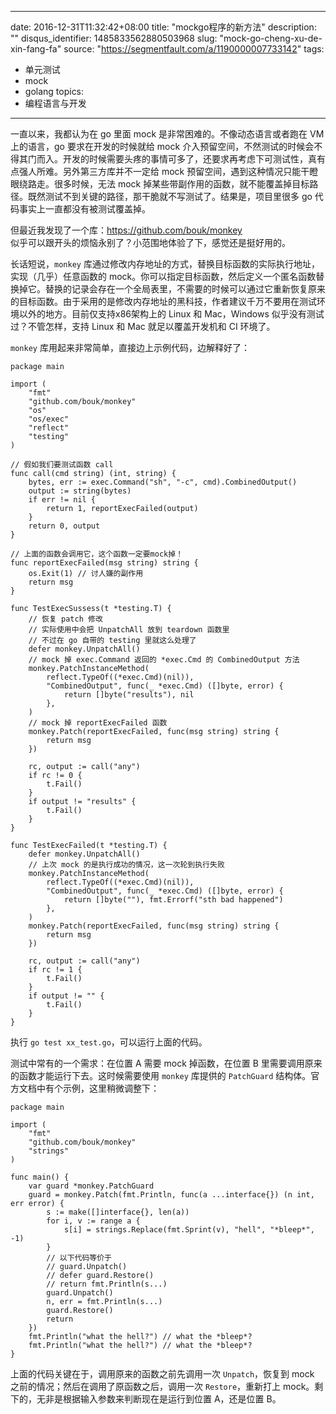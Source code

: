 
---
date: 2016-12-31T11:32:42+08:00
title: "mockgo程序的新方法"
description: ""
disqus_identifier: 1485833562880503968
slug: "mock-go-cheng-xu-de-xin-fang-fa"
source: "https://segmentfault.com/a/1190000007733142"
tags: 
- 单元测试 
- mock 
- golang 
topics:
- 编程语言与开发
---

一直以来，我都认为在 go 里面 mock 是非常困难的。不像动态语言或者跑在 VM
上的语言，go 要求在开发的时候就给 mock
介入预留空间，不然测试的时候会不得其门而入。开发的时候需要头疼的事情可多了，还要求再考虑下可测试性，真有点强人所难。另外第三方库并不一定给
mock 预留空间，遇到这种情况只能干瞪眼绕路走。很多时候，无法 mock
掉某些带副作用的函数，就不能覆盖掉目标路径。既然测试不到关键的路径，那干脆就不写测试了。结果是，项目里很多
go 代码事实上一直都没有被测试覆盖掉。

但最近我发现了一个库：<https://github.com/bouk/monkey>\
似乎可以跟开头的烦恼永别了？小范围地体验了下，感觉还是挺好用的。

长话短说，`monkey`
库通过修改内存地址的方式，替换目标函数的实际执行地址，实现（几乎）任意函数的
mock。你可以指定目标函数，然后定义一个匿名函数替换掉它。替换的记录会存在一个全局表里，不需要的时候可以通过它重新恢复原来的目标函数。由于采用的是修改内存地址的黑科技，作者建议千万不要用在测试环境以外的地方。目前仅支持x86架构上的
Linux 和 Mac，Windows 似乎没有测试过？不管怎样，支持 Linux 和 Mac
就足以覆盖开发机和 CI 环境了。

`monkey` 库用起来非常简单，直接边上示例代码，边解释好了：

    package main

    import (
        "fmt"
        "github.com/bouk/monkey"
        "os"
        "os/exec"
        "reflect"
        "testing"
    )

    // 假如我们要测试函数 call
    func call(cmd string) (int, string) {
        bytes, err := exec.Command("sh", "-c", cmd).CombinedOutput()
        output := string(bytes)
        if err != nil {
            return 1, reportExecFailed(output)
        }
        return 0, output
    }

    // 上面的函数会调用它，这个函数一定要mock掉！
    func reportExecFailed(msg string) string {
        os.Exit(1) // 讨人嫌的副作用
        return msg
    }

    func TestExecSussess(t *testing.T) {
        // 恢复 patch 修改
        // 实际使用中会把 UnpatchAll 放到 teardown 函数里
        // 不过在 go 自带的 testing 里就这么处理了
        defer monkey.UnpatchAll()
        // mock 掉 exec.Command 返回的 *exec.Cmd 的 CombinedOutput 方法
        monkey.PatchInstanceMethod(
            reflect.TypeOf((*exec.Cmd)(nil)),
            "CombinedOutput", func(_ *exec.Cmd) ([]byte, error) {
                return []byte("results"), nil
            },
        )
        // mock 掉 reportExecFailed 函数
        monkey.Patch(reportExecFailed, func(msg string) string {
            return msg
        })

        rc, output := call("any")
        if rc != 0 {
            t.Fail()
        }
        if output != "results" {
            t.Fail()
        }
    }

    func TestExecFailed(t *testing.T) {
        defer monkey.UnpatchAll()
        // 上次 mock 的是执行成功的情况，这一次轮到执行失败
        monkey.PatchInstanceMethod(
            reflect.TypeOf((*exec.Cmd)(nil)),
            "CombinedOutput", func(_ *exec.Cmd) ([]byte, error) {
                return []byte(""), fmt.Errorf("sth bad happened")
            },
        )
        monkey.Patch(reportExecFailed, func(msg string) string {
            return msg
        })

        rc, output := call("any")
        if rc != 1 {
            t.Fail()
        }
        if output != "" {
            t.Fail()
        }
    }

执行 `go test xx_test.go`，可以运行上面的代码。

测试中常有的一个需求：在位置 A 需要 mock 掉函数，在位置 B
里需要调用原来的函数才能运行下去。这时候需要使用 `monkey` 库提供的
`PatchGuard` 结构体。官方文档中有个示例，这里稍微调整下：

    package main

    import (
        "fmt"
        "github.com/bouk/monkey"
        "strings"
    )

    func main() {
        var guard *monkey.PatchGuard
        guard = monkey.Patch(fmt.Println, func(a ...interface{}) (n int, err error) {
            s := make([]interface{}, len(a))
            for i, v := range a {
                s[i] = strings.Replace(fmt.Sprint(v), "hell", "*bleep*", -1)
            }
            // 以下代码等价于
            // guard.Unpatch()
            // defer guard.Restore()
            // return fmt.Println(s...)
            guard.Unpatch()
            n, err = fmt.Println(s...)
            guard.Restore()
            return
        })
        fmt.Println("what the hell?") // what the *bleep*?
        fmt.Println("what the hell?") // what the *bleep*?
    }

上面的代码关键在于，调用原来的函数之前先调用一次 `Unpatch`，恢复到 mock
之前的情况；然后在调用了原函数之后，调用一次 `Restore`，重新打上
mock。剩下的，无非是根据输入参数来判断现在是运行到位置 A，还是位置 B。

